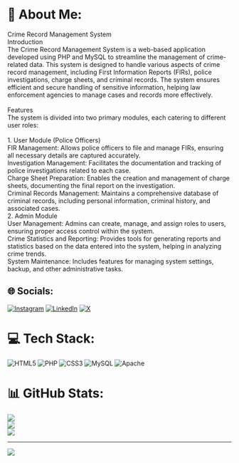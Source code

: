 # 💫 About Me:
Crime Record Management System<br>Introduction<br>The Crime Record Management System is a web-based application developed using PHP and MySQL to streamline the management of crime-related data. This system is designed to handle various aspects of crime record management, including First Information Reports (FIRs), police investigations, charge sheets, and criminal records. The system ensures efficient and secure handling of sensitive information, helping law enforcement agencies to manage cases and records more effectively.<br><br>Features<br>The system is divided into two primary modules, each catering to different user roles:<br><br>1. User Module (Police Officers)<br>FIR Management: Allows police officers to file and manage FIRs, ensuring all necessary details are captured accurately.<br>Investigation Management: Facilitates the documentation and tracking of police investigations related to each case.<br>Charge Sheet Preparation: Enables the creation and management of charge sheets, documenting the final report on the investigation.<br>Criminal Records Management: Maintains a comprehensive database of criminal records, including personal information, criminal history, and associated cases.<br>2. Admin Module<br>User Management: Admins can create, manage, and assign roles to users, ensuring proper access control within the system.<br>Crime Statistics and Reporting: Provides tools for generating reports and statistics based on the data entered into the system, helping in analyzing crime trends.<br>System Maintenance: Includes features for managing system settings, backup, and other administrative tasks.


## 🌐 Socials:
[![Instagram](https://img.shields.io/badge/Instagram-%23E4405F.svg?logo=Instagram&logoColor=white)](https://instagram.com/mr.sidyot_77) [![LinkedIn](https://img.shields.io/badge/LinkedIn-%230077B5.svg?logo=linkedin&logoColor=white)](https://linkedin.com/in/mrsidyot77) [![X](https://img.shields.io/badge/X-black.svg?logo=X&logoColor=white)](https://x.com/mrsidyot77) 

# 💻 Tech Stack:
![HTML5](https://img.shields.io/badge/html5-%23E34F26.svg?style=for-the-badge&logo=html5&logoColor=white) ![PHP](https://img.shields.io/badge/php-%23777BB4.svg?style=for-the-badge&logo=php&logoColor=white) ![CSS3](https://img.shields.io/badge/css3-%231572B6.svg?style=for-the-badge&logo=css3&logoColor=white) ![MySQL](https://img.shields.io/badge/mysql-4479A1.svg?style=for-the-badge&logo=mysql&logoColor=white) ![Apache](https://img.shields.io/badge/apache-%23D42029.svg?style=for-the-badge&logo=apache&logoColor=white)
# 📊 GitHub Stats:
![](https://github-readme-stats.vercel.app/api?username=mrsidyot77&theme=dark&hide_border=false&include_all_commits=false&count_private=false)<br/>
![](https://github-readme-streak-stats.herokuapp.com/?user=mrsidyot77&theme=dark&hide_border=false)<br/>
![](https://github-readme-stats.vercel.app/api/top-langs/?username=mrsidyot77&theme=dark&hide_border=false&include_all_commits=false&count_private=false&layout=compact)

---
[![](https://visitcount.itsvg.in/api?id=mrsidyot77&icon=0&color=0)](https://visitcount.itsvg.in)

<!-- Proudly created with GPRM ( https://gprm.itsvg.in ) -->
